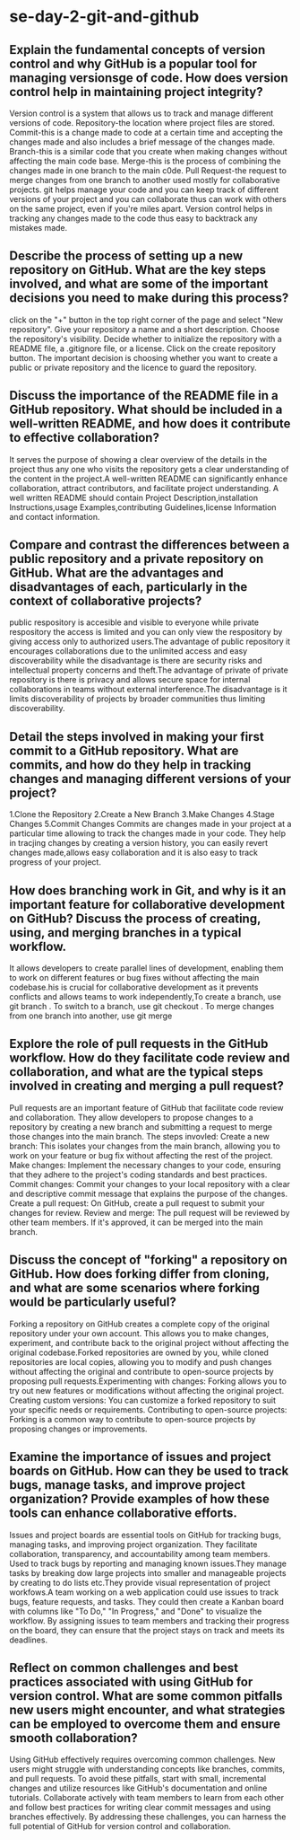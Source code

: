 # se-day-2-git-and-github
## Explain the fundamental concepts of version control and why GitHub is a popular tool for managing versionsge  of code. How does version control help in maintaining project integrity? 
Version control is a system that allows us to track and manage different versions of code.
Repository-the location where project files are stored.
Commit-this is a change made to code at a certain time and accepting the changes made and also includes a brief message of the changes made.
Branch-this is a similar code that you create when making changes without affecting the main code base.
Merge-this is the process of combining the changes made in one branch to the main c0de.
Pull Request-the request to merge changes from one branch to another used mostly for collaborative projects.
git helps manage your code and you can keep track of different versions of your project and you can collaborate thus can work with others on the same project, even if you're miles apart. Version control helps in tracking any changes made to the code thus easy to backtrack any mistakes made.
## Describe the process of setting up a new repository on GitHub. What are the key steps involved, and what are some of the important decisions you need to make during this process?
click on the "+" button in the top right corner of the page and select "New repository".
Give your repository a name and a short description.
Choose the repository's visibility.
Decide whether to initialize the repository with a README file, a .gitignore file, or a license.
Click on the create repository button.
The important decision is choosing whether you want to create a public or private repository and the licence to guard the repository.
## Discuss the importance of the README file in a GitHub repository. What should be included in a well-written README, and how does it contribute to effective collaboration?
It serves the purpose of showing a clear overview of the details in the project thus any one who visits the repository gets a clear understanding of the content in the project.A well-written README can significantly enhance collaboration, attract contributors, and facilitate project understanding. A well written README should contain Project Description,installation Instructions,usage Examples,contributing Guidelines,license Information and contact information.
## Compare and contrast the differences between a public repository and a private repository on GitHub. What are the advantages and disadvantages of each, particularly in the context of collaborative projects?
public respository is accesible and visible to everyone while private respository the access is limited and you can only view the respository by giving access only to authorized users.The advantage of public repository it encourages collaborations due to the unlimited access and easy discoverability while the disadvantage is there are security risks and intellectual property concerns and theft.The advantage of private of private repository is there is privacy and allows secure space for internal collaborations in teams without external interference.The disadvantage is it limits discoverability of projects by broader communities thus limiting discoverability. 
## Detail the steps involved in making your first commit to a GitHub repository. What are commits, and how do they help in tracking changes and managing different versions of your project?
1.Clone the Repository
2.Create a New Branch
3.Make Changes
4.Stage Changes
5.Commit Changes
Commits are  changes made in your project at a particular time allowing to track the changes made in your code. They help in tracjing changes by creating a version history, you can easily revert changes made,allows easy collaboration and it is also easy to track progress of your project.

## How does branching work in Git, and why is it an important feature for collaborative development on GitHub? Discuss the process of creating, using, and merging branches in a typical workflow.
It allows developers to create parallel lines of development, enabling them to work on different features or bug fixes without affecting the main codebase.his is crucial for collaborative development as it prevents conflicts and allows teams to work independently,To create a branch, use git branch <branch-name>. To switch to a branch, use git checkout <branch-name>. To merge changes from one branch into another, use git merge <branch-name>


## Explore the role of pull requests in the GitHub workflow. How do they facilitate code review and collaboration, and what are the typical steps involved in creating and merging a pull request?
Pull requests are an important feature of GitHub that facilitate code review and collaboration. They allow developers to propose changes to a repository by creating a new branch and submitting a request to merge those changes into the main branch.
The steps invovled:
Create a new branch: This isolates your changes from the main branch, allowing you to work on your feature or bug fix without affecting the rest of the project.
Make changes: Implement the necessary changes to your code, ensuring that they adhere to the project's coding standards and best practices.
Commit changes: Commit your changes to your local repository with a clear and descriptive commit message that explains the purpose of the changes.
Create a pull request: On GitHub, create a pull request to submit your changes for review.
Review and merge: The pull request will be reviewed by other team members. If it's approved, it can be merged into the main branch.

## Discuss the concept of "forking" a repository on GitHub. How does forking differ from cloning, and what are some scenarios where forking would be particularly useful?
Forking a repository on GitHub creates a complete copy of the original repository under your own account. This allows you to make changes, experiment, and contribute back to the original project without affecting the original codebase.Forked repositories are owned by you, while cloned repositories are local copies, allowing you to modify and push changes without affecting the original and contribute to open-source projects by proposing pull requests.Experimenting with changes: Forking allows you to try out new features or modifications without affecting the original project.
Creating custom versions: You can customize a forked repository to suit your specific needs or requirements.
Contributing to open-source projects: Forking is a common way to contribute to open-source projects by proposing changes or improvements.

## Examine the importance of issues and project boards on GitHub. How can they be used to track bugs, manage tasks, and improve project organization? Provide examples of how these tools can enhance collaborative efforts.
Issues and project boards are essential tools on GitHub for tracking bugs, managing tasks, and improving project organization. They facilitate collaboration, transparency, and accountability among team members. Used to track bugs by reporting and managing known issues.They manage tasks by breaking dow large projects into smaller and manageable projects by creating to do lists etc.They provide visual representation of project workfows.A team working on a web application could use issues to track bugs, feature requests, and tasks. They could then create a Kanban board with columns like "To Do," "In Progress," and "Done" to visualize the workflow. By assigning issues to team members and tracking their progress on the board, they can ensure that the project stays on track and meets its deadlines.

## Reflect on common challenges and best practices associated with using GitHub for version control. What are some common pitfalls new users might encounter, and what strategies can be employed to overcome them and ensure smooth collaboration?
Using GitHub effectively requires overcoming common challenges. New users might struggle with understanding concepts like branches, commits, and pull requests. To avoid these pitfalls, start with small, incremental changes and utilize resources like GitHub's documentation and online tutorials. Collaborate actively with team members to learn from each other and follow best practices for writing clear commit messages and using branches effectively. By addressing these challenges, you can harness the full potential of GitHub for version control and collaboration.
